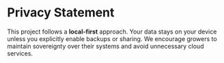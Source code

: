 # Privacy Statement

This project follows a **local-first** approach. Your data stays on your device unless you explicitly enable backups or sharing. We encourage growers to maintain sovereignty over their systems and avoid unnecessary cloud services.
